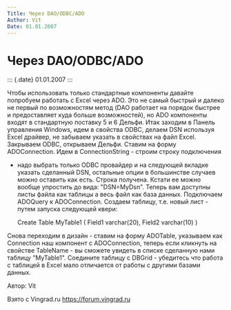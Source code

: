 ```yaml
---
Title: Через DAO/ODBC/ADO
Author: Vit
Date: 01.01.2007
---
```



Через DAO/ODBC/ADO
==================

::: {.date}
01.01.2007
:::

Чтобы использовать только стандартные компоненты давайте попробуем
работать с Excel через ADO. Это не самый быстрый и далеко не первый по
возможностям метод (DAO работает на порядок быстрее и предоставляет куда
больше возможностей), но ADO компоненты входят в стандартную поставку 5
и 6 Дельфи. Итак заходим в Панель управления Windows, идем в свойства
ODBC, делаем DSN используя Excel драйвер, не забываем указать в
свойствах на файл Excel. Закрываем ODBC, открываем Дельфи. Ставим на
форму ADOConnection. Идем в ConnectionString - строим строку подключения
- надо выбрать только ODBC провайдер и на следующей вкладке указать
сделанный DSN, остальные опции в большинстве случаев можно оставить как
есть. Строка получена. Кстати ее можно вообще упростить до вида:
\"DSN=MyDsn\". Теперь вам доступны листы файла как таблицы а весь файл
как база данных. Подключаем ADOQuery к ADOConnection. Cоздаем таблицу,
т.е. новый лист - путем запуска следующей квери:

    Create Table MyTable1 (
    Field1 varchar(20),
    Field2 varchar(10) )

Снова переходим в дизайн - ставим на форму ADOTable, указываем как
Connection наш компонент с ADOConnection, теперь если кликнуть на
свойстве TableName - вы сможете увидеть в списке сделанную нами таблицу
\"MyTable1\". Соедините таблицу с DBGrid - убедитесь что работа с
таблицей в Excel мало отличается от работы с другими базами данных.

Автор: Vit

Взято с Vingrad.ru <https://forum.vingrad.ru>
